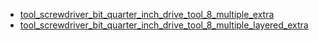 * [tool_screwdriver_bit_quarter_inch_drive_tool_8_multiple_extra](tool_screwdriver_bit_quarter_inch_drive_tool_8_multiple_extra)
* [tool_screwdriver_bit_quarter_inch_drive_tool_8_multiple_layered_extra](tool_screwdriver_bit_quarter_inch_drive_tool_8_multiple_layered_extra)
